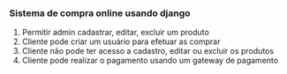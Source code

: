 ### Sistema de compra online usando django

1. Permitir admin cadastrar, editar, excluir um produto
2. Cliente pode criar um usuário para efetuar as comprar
3. Cliente não pode ter acesso a cadastro, editar ou excluir os produtos
4. Cliente pode realizar o pagamento usando um gateway de pagamento